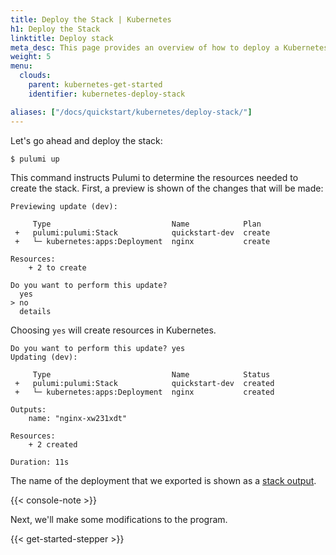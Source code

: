 ```yaml
---
title: Deploy the Stack | Kubernetes
h1: Deploy the Stack
linktitle: Deploy stack
meta_desc: This page provides an overview of how to deploy a Kubernetes project as a Pulumi Stack.
weight: 5
menu:
  clouds:
    parent: kubernetes-get-started
    identifier: kubernetes-deploy-stack

aliases: ["/docs/quickstart/kubernetes/deploy-stack/"]
---
```


Let's go ahead and deploy the stack:

```bash
$ pulumi up
```

This command instructs Pulumi to determine the resources needed to create the stack. First, a preview is shown of the changes that will be made:

```
Previewing update (dev):

     Type                           Name            Plan
 +   pulumi:pulumi:Stack            quickstart-dev  create
 +   └─ kubernetes:apps:Deployment  nginx           create

Resources:
    + 2 to create

Do you want to perform this update?
  yes
> no
  details
```

Choosing `yes` will create resources in Kubernetes.

```
Do you want to perform this update? yes
Updating (dev):

     Type                           Name            Status
 +   pulumi:pulumi:Stack            quickstart-dev  created
 +   └─ kubernetes:apps:Deployment  nginx           created

Outputs:
    name: "nginx-xw231xdt"

Resources:
    + 2 created

Duration: 11s
```

The name of the deployment that we exported is shown as a [stack output](/docs/intro/concepts/stack#outputs).

{{< console-note >}}

Next, we'll make some modifications to the program.

{{< get-started-stepper >}}
